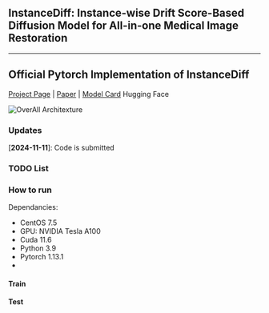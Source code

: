 ## InstanceDiff: Instance-wise Drift Score-Based Diffusion Model for All-in-one Medical Image Restoration
---
Official Pytorch Implementation of InstanceDiff
---
[Project Page](https://github.com/zyc-123/InstanceDiff) | [Paper]() | [Model Card]() Hugging Face

![OverAll Architexture]()

### Updates
[**2024-11-11**]: Code is submitted

### TODO List

### How to run
Dependancies:
 - CentOS 7.5
 - GPU: NVIDIA Tesla A100
 - Cuda 11.6
 - Python 3.9
 - Pytorch 1.13.1
 - 
#### Train

#### Test
